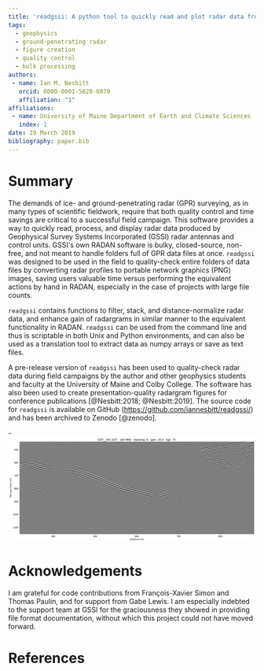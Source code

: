```yaml
---
title: 'readgssi: A python tool to quickly read and plot radar data from Geophysical Survey Systems Incorporated (GSSI) devices'
tags:
  - geophysics
  - ground-penetrating radar
  - figure creation
  - quality control
  - bulk processing
authors:
 - name: Ian M. Nesbitt
   orcid: 0000-0001-5828-6070
   affiliation: "1"
affiliations:
 - name: University of Maine Department of Earth and Climate Sciences
   index: 1
date: 29 March 2019
bibliography: paper.bib
---
```


# Summary

 The demands of ice- and ground-penetrating radar (GPR) surveying, as in many types of scientific fieldwork, require that both quality control and time savings are critical to a successful field campaign. This software provides a way to quickly read, process, and display radar data produced by Geophysical Survey Systems Incorporated (GSSI) radar antennas and control units. GSSI's own RADAN software is bulky, closed-source, non-free, and not meant to handle folders full of GPR data files at once. `readgssi` was designed to be used in the field to quality-check entire folders of data files by converting radar profiles to portable network graphics (PNG) images, saving users valuable time versus performing the equivalent actions by hand in RADAN, especially in the case of projects with large file counts.

 `readgssi` contains functions to filter, stack, and distance-normalize radar data, and enhance gain of radargrams in similar manner to the equivalent functionality in RADAN. `readgssi` can be used from the command line and thus is scriptable in both Unix and Python environments, and can also be used as a translation tool to extract data as numpy arrays or save as text files.

 A pre-release version of `readgssi` has been used to quality-check radar data during field campaigns by the author and other geophysics students and faculty at the University of Maine and Colby College. The software has also been used to create presentation-quality radargram figures for conference publications [@Nesbitt:2018; @Nesbitt:2019]. The source code for `readgssi` is available on GitHub (https://github.com/iannesbitt/readgssi/) and has been archived to Zenodo [@zenodo].

-![readgssi in action.](readgssi.png)

# Acknowledgements

I am grateful for code contributions from François-Xavier Simon and Thomas Paulin, and for support from Gabe Lewis. I am especially indebted to the support team at GSSI for the graciousness they showed in providing file format documentation, without which this project could not have moved forward.

# References